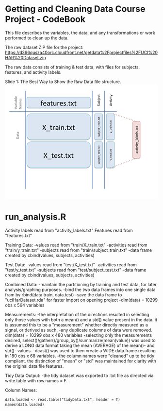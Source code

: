 Getting and Cleaning Data Course Project - CodeBook
===================================================
This file describes the variables, the data, and any transformations or work performed to clean up the data.

The raw dataset ZIP file for the project:
<https://d396qusza40orc.cloudfront.net/getdata%2Fprojectfiles%2FUCI%20HAR%20Dataset.zip>

The raw data consists of training & test data, with files for subjects, features, and activity labels.

Slide 1: The Best Way to Show the Raw Data file structure.
![plot of Slide2](Slide2.png)

# run_analysis.R

Activity labels read from "activity_labels.txt"
Features read from "features.txt"

Training Data:
 -values read from "train/X_train.txt"
 -activities read from "train/y_train.txt"
 -subjects read from "train/subject_train.txt"
 -data frame created by cbind(values, subjects, activities)

Test Data:
 -values read from "test/X_test.txt"
 -activities read from "test/y_test.txt"
 -subjects read from "test/subject_test.txt"
 -data frame created by cbind(values, subjects, activities)

Combined Data:
 -maintain the partitioning by training and test data, for later analysis/graphing purposes.
 -bind the two data frames into one single data fram by rbind(data.train, data.test)
 -save the data frame to "uciHarDataset.rda" for faster import on opening project
 -dim(data) = 10299 obs x 564 variables
 
Measurements:
 -the interpretation of the directions resulted in selecting only those values with both a mean() and a std() value present in the data. it is assumed this to be a "measurement" whether directly measured as a signal, or derived as such.
 -any duplicate columns of data were removed. dim(data) = 10299 obs x 480 variables
 -selecting only the measurements desired, select()/gather()/group_by()/summarize(mean(value)) was used to derive a LONG data format taking the mean (AVERAGE) of the mean()- and std()- values.
 -dcast() was used to then create a WIDE data.frame resulting in 180 obs x 68 variables.
 -the column names were "cleaned" up to be tidy compliant. the distinction of "mean" or "std" was maintained for clarity with the original data file features.
 
Tidy Data Output:
 -the tidy dataset was exported to .txt file as directed via write.table with row.names = F.
 
Column Names:
 
```{r, echo=FALSE}
data.loaded <- read.table("tidyData.txt", header = T)
names(data.loaded)
```
